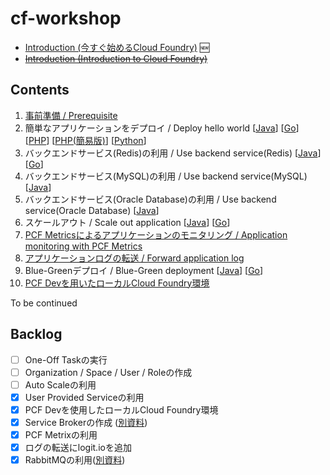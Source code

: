 # cf-workshop

* [Introduction (今すぐ始めるCloud Foundry)](http://www.slideshare.net/makingx/cloud-foundry-hackt-hacktk) 🆕
* <s>[Introduction (Introduction to Cloud Foundry)](http://www.slideshare.net/makingx/introduction-to-cloud-foundry-jjug)</s>


## Contents

1. [事前準備 / Prerequisite](prerequisite.md)
1. 簡単なアプリケーションをデプロイ / Deploy hello world [[Java](deploy-application_java.md)] [[Go](deploy-application_go.md)] [[PHP](deploy-application_php.md)] [[PHP(簡易版)](deploy-application_php-simple.md)] [[Python](deploy-application_python.md)]
1. バックエンドサービス(Redis)の利用 / Use backend service(Redis) [[Java](backend-service-redis_java.md)] [[Go](backend-service-redis_go.md)]
1. バックエンドサービス(MySQL)の利用 / Use backend service(MySQL) [[Java](backend-service-mysql_java.md)]
1. バックエンドサービス(Oracle Database)の利用 / Use backend service(Oracle Database) [[Java](backend-service-oracle_java.md)]
1. スケールアウト / Scale out application [[Java](scale-out_java.md)] [[Go](scale-out_go.md)]
1. [PCF Metricsによるアプリケーションのモニタリング / Application monitoring with PCF Metrics](pcf-metrics.md) 
1. [アプリケーションログの転送 / Forward application log](logging.md)
1. Blue-Greenデプロイ / Blue-Green deployment [[Java](blue-green-deployment_java.md)] [[Go](blue-green-deployment_go.md)]
1. [PCF Devを用いたローカルCloud Foundry環境](pcf-dev.md)

To be continued

## Backlog

- [ ] One-Off Taskの実行
- [ ] Organization / Space / User / Roleの作成
- [ ] Auto Scaleの利用
- [x] User Provided Serviceの利用
- [x] PCF Devを使用したローカルCloud Foundry環境
- [x] Service Brokerの作成 ([別資料](https://github.com/Pivotal-Japan/service-broker-workshop))
- [x] PCF Metrixの利用
- [x] ログの転送にlogit.ioを追加
- [x] RabbitMQの利用([別資料](https://github.com/Pivotal-Japan/spring-cloud-stream-tutorial))
